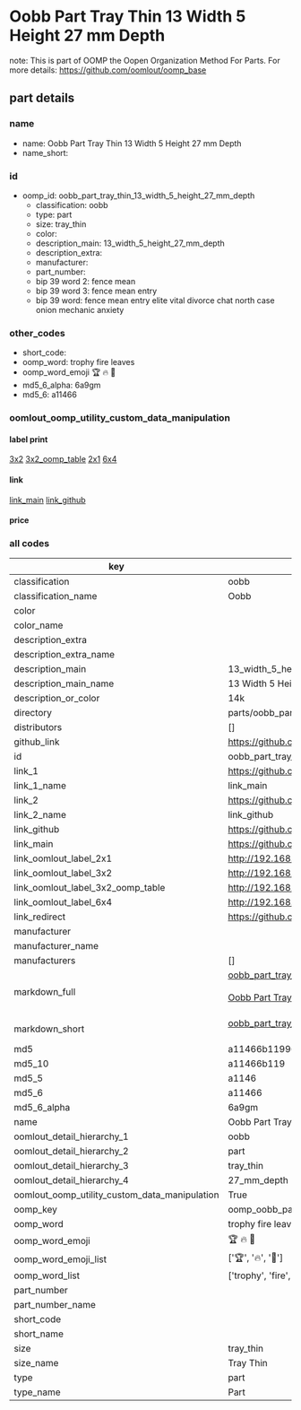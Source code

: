 # Oobb Part Tray Thin 13 Width 5 Height 27 mm Depth  

note: This is part of OOMP the Oopen Organization Method For Parts. For more details: https://github.com/oomlout/oomp_base

##  part details
  







### name
* name: Oobb Part Tray Thin 13 Width 5 Height 27 mm Depth
* name_short: 
### id
* oomp_id: oobb_part_tray_thin_13_width_5_height_27_mm_depth
  * classification: oobb
  * type: part
  * size: tray_thin
  * color: 
  * description_main: 13_width_5_height_27_mm_depth
  * description_extra: 
  * manufacturer: 
  * part_number: 
  * bip 39 word 2: fence mean
  * bip 39 word 3: fence mean entry
  * bip 39 word: fence mean entry elite vital divorce chat north case onion mechanic anxiety

### other_codes
* short_code: 
* oomp_word: trophy fire leaves
* oomp_word_emoji :trophy: :fire: :leaves:
* md5_6_alpha: 6a9gm
* md5_6: a11466






### oomlout_oomp_utility_custom_data_manipulation
#### label print
[3x2](http://192.168.1.245:1112/?label=oomp%206a9gm)
[3x2_oomp_table](http://192.168.1.108:1112/?label=oomp%206a9gm)
[2x1](http://192.168.1.242:1112/?label=oomp%206a9gm)
[6x4](http://192.168.1.55:1112/?label=oomp%206a9gm)    

#### link

[link_main](https://github.com/oomlout/oomlout_oomp_version_1_messy/tree/main/parts/oobb_part_tray_thin_13_width_5_height_27_mm_depth) [link_github](https://github.com/oomlout/oomlout_oomp_version_1_messy/tree/main/parts/oobb_part_tray_thin_13_width_5_height_27_mm_depth)                             

#### price







### all codes 
| key | value |  
| --- | --- |  
| classification | oobb |  
| classification_name | Oobb |  
| color |  |  
| color_name |  |  
| description_extra |  |  
| description_extra_name |  |  
| description_main | 13_width_5_height_27_mm_depth |  
| description_main_name | 13 Width 5 Height 27 mm Depth |  
| description_or_color | 14k |  
| directory | parts/oobb_part_tray_thin_13_width_5_height_27_mm_depth |  
| distributors | [] |  
| github_link | https://github.com/oomlout/oomlout_oomp_part_src/tree/main/parts/oobb_part_tray_thin_13_width_5_height_27_mm_depth |  
| id | oobb_part_tray_thin_13_width_5_height_27_mm_depth |  
| link_1 | https://github.com/oomlout/oomlout_oomp_version_1_messy/tree/main/parts/oobb_part_tray_thin_13_width_5_height_27_mm_depth |  
| link_1_name | link_main |  
| link_2 | https://github.com/oomlout/oomlout_oomp_version_1_messy/tree/main/parts/oobb_part_tray_thin_13_width_5_height_27_mm_depth |  
| link_2_name | link_github |  
| link_github | https://github.com/oomlout/oomlout_oomp_version_1_messy/tree/main/parts/oobb_part_tray_thin_13_width_5_height_27_mm_depth |  
| link_main | https://github.com/oomlout/oomlout_oomp_version_1_messy/tree/main/parts/oobb_part_tray_thin_13_width_5_height_27_mm_depth |  
| link_oomlout_label_2x1 | http://192.168.1.242:1112/?label=oomp%206a9gm |  
| link_oomlout_label_3x2 | http://192.168.1.245:1112/?label=oomp%206a9gm |  
| link_oomlout_label_3x2_oomp_table | http://192.168.1.108:1112/?label=oomp%206a9gm |  
| link_oomlout_label_6x4 | http://192.168.1.55:1112/?label=oomp%206a9gm |  
| link_redirect | https://github.com/oomlout/oomlout_oomp_version_1_messy/tree/main/parts/oobb_part_tray_thin_13_width_5_height_27_mm_depth |  
| manufacturer |  |  
| manufacturer_name |  |  
| manufacturers | [] |  
| markdown_full | [oobb_part_tray_thin_13_width_5_height_27_mm_depth](none)<br>[](none)<br>[Oobb Part Tray Thin 13 Width 5 Height 27 Mm Depth](none)<br><br> |  
| markdown_short | [oobb_part_tray_thin_13_width_5_height_27_mm_depth](none)<br><br> |  
| md5 | a11466b1199644d9007a8480976272a8 |  
| md5_10 | a11466b119 |  
| md5_5 | a1146 |  
| md5_6 | a11466 |  
| md5_6_alpha | 6a9gm |  
| name | Oobb Part Tray Thin 13 Width 5 Height 27 mm Depth |  
| oomlout_detail_hierarchy_1 | oobb |  
| oomlout_detail_hierarchy_2 | part |  
| oomlout_detail_hierarchy_3 | tray_thin |  
| oomlout_detail_hierarchy_4 | 27_mm_depth |  
| oomlout_oomp_utility_custom_data_manipulation | True |  
| oomp_key | oomp_oobb_part_tray_thin_13_width_5_height_27_mm_depth |  
| oomp_word | trophy fire leaves |  
| oomp_word_emoji | :trophy: :fire: :leaves: |  
| oomp_word_emoji_list | [':trophy:', ':fire:', ':leaves:'] |  
| oomp_word_list | ['trophy', 'fire', 'leaves'] |  
| part_number |  |  
| part_number_name |  |  
| short_code |  |  
| short_name |  |  
| size | tray_thin |  
| size_name | Tray Thin |  
| type | part |  
| type_name | Part |  
